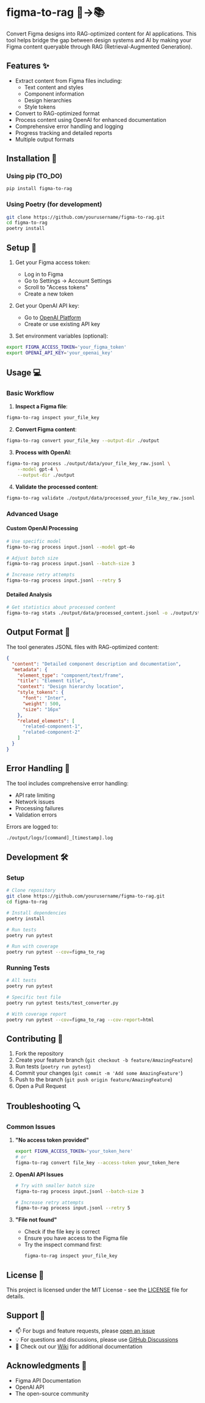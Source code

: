 # figma-to-rag 🎨→📚

Convert Figma designs into RAG-optimized content for AI applications. This tool helps bridge the gap between design systems and AI by making your Figma content queryable through RAG (Retrieval-Augmented Generation).

## Features ✨

- Extract content from Figma files including:
  - Text content and styles
  - Component information
  - Design hierarchies
  - Style tokens
- Convert to RAG-optimized format
- Process content using OpenAI for enhanced documentation
- Comprehensive error handling and logging
- Progress tracking and detailed reports
- Multiple output formats

## Installation 🚀

### Using pip (TO_DO)

```bash
pip install figma-to-rag
```

### Using Poetry (for development)

```bash
git clone https://github.com/yourusername/figma-to-rag.git
cd figma-to-rag
poetry install
```

## Setup 🔧

1. Get your Figma access token:
   - Log in to Figma
   - Go to Settings → Account Settings
   - Scroll to "Access tokens"
   - Create a new token

2. Get your OpenAI API key:
   - Go to [OpenAI Platform](https://platform.openai.com)
   - Create or use existing API key

3. Set environment variables (optional):
```bash
export FIGMA_ACCESS_TOKEN='your_figma_token'
export OPENAI_API_KEY='your_openai_key'
```

## Usage 💻

### Basic Workflow

1. **Inspect a Figma file**:
```bash
figma-to-rag inspect your_file_key
```

2. **Convert Figma content**:
```bash
figma-to-rag convert your_file_key --output-dir ./output
```

3. **Process with OpenAI**:
```bash
figma-to-rag process ./output/data/your_file_key_raw.jsonl \
    --model gpt-4 \
    --output-dir ./output
```

4. **Validate the processed content**:
```bash
figma-to-rag validate ./output/data/processed_your_file_key_raw.jsonl
```

### Advanced Usage

#### Custom OpenAI Processing
```bash
# Use specific model
figma-to-rag process input.jsonl --model gpt-4o

# Adjust batch size
figma-to-rag process input.jsonl --batch-size 3

# Increase retry attempts
figma-to-rag process input.jsonl --retry 5
```

#### Detailed Analysis
```bash
# Get statistics about processed content
figma-to-rag stats ./output/data/processed_content.jsonl -o ./output/stats.json
```

## Output Format 📄

The tool generates JSONL files with RAG-optimized content:

```json
{
  "content": "Detailed component description and documentation",
  "metadata": {
    "element_type": "component/text/frame",
    "title": "Element title",
    "context": "Design hierarchy location",
    "style_tokens": {
      "font": "Inter",
      "weight": 500,
      "size": "16px"
    },
    "related_elements": [
      "related-component-1",
      "related-component-2"
    ]
  }
}
```

## Error Handling 🚨

The tool includes comprehensive error handling:
- API rate limiting
- Network issues
- Processing failures
- Validation errors

Errors are logged to:
```
./output/logs/[command]_[timestamp].log
```

## Development 🛠️

### Setup

```bash
# Clone repository
git clone https://github.com/yourusername/figma-to-rag.git
cd figma-to-rag

# Install dependencies
poetry install

# Run tests
poetry run pytest

# Run with coverage
poetry run pytest --cov=figma_to_rag
```

### Running Tests

```bash
# All tests
poetry run pytest

# Specific test file
poetry run pytest tests/test_converter.py

# With coverage report
poetry run pytest --cov=figma_to_rag --cov-report=html
```

## Contributing 🤝

1. Fork the repository
2. Create your feature branch (`git checkout -b feature/AmazingFeature`)
3. Run tests (`poetry run pytest`)
4. Commit your changes (`git commit -m 'Add some AmazingFeature'`)
5. Push to the branch (`git push origin feature/AmazingFeature`)
6. Open a Pull Request

## Troubleshooting 🔍

### Common Issues

1. **"No access token provided"**
   ```bash
   export FIGMA_ACCESS_TOKEN='your_token_here'
   # or
   figma-to-rag convert file_key --access-token your_token_here
   ```

2. **OpenAI API Issues**
   ```bash
   # Try with smaller batch size
   figma-to-rag process input.jsonl --batch-size 3
   
   # Increase retry attempts
   figma-to-rag process input.jsonl --retry 5
   ```

3. **"File not found"**
   - Check if the file key is correct
   - Ensure you have access to the Figma file
   - Try the inspect command first:
     ```bash
     figma-to-rag inspect your_file_key
     ```

## License 📝

This project is licensed under the MIT License - see the [LICENSE](LICENSE) file for details.

## Support 💬

- 📫 For bugs and feature requests, please [open an issue](https://github.com/yourusername/figma-to-rag/issues)
- 💡 For questions and discussions, please use [GitHub Discussions](https://github.com/yourusername/figma-to-rag/discussions)
- 📖 Check out our [Wiki](https://github.com/yourusername/figma-to-rag/wiki) for additional documentation

## Acknowledgments 🙏

- Figma API Documentation
- OpenAI API
- The open-source community
